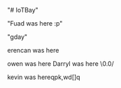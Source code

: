 "# IoTBay" 

"Fuad was here :p"

"gday"

erencan was here

owen was here
Darryl was here \0.0/


kevin was hereqpk,wd[]q